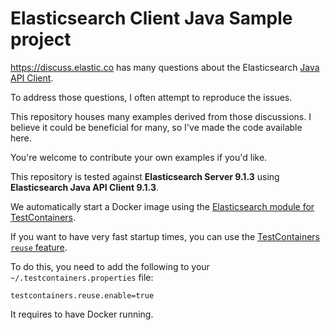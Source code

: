 <!-- This is generated. Edit it from src/main/documentation -->

# Elasticsearch Client Java Sample project

https://discuss.elastic.co has many questions about the Elasticsearch [Java API Client](https://www.elastic.co/docs/reference/elasticsearch/clients/java).

To address those questions, I often attempt to reproduce the issues.

This repository houses many examples derived from those discussions.
I believe it could be beneficial for many, so I've made the code available here.

You're welcome to contribute your own examples if you'd like.

This repository is tested against **Elasticsearch Server 9.1.3** using 
**Elasticsearch Java API Client 9.1.3**.

We automatically start a Docker image using the [Elasticsearch module for TestContainers](https://www.testcontainers.org/modules/elasticsearch/).

If you want to have very fast startup times, you can use the [TestContainers `reuse` feature](https://java.testcontainers.org/features/reuse/).

To do this, you need to add the following to your `~/.testcontainers.properties` file:

```properties
testcontainers.reuse.enable=true
```

It requires to have Docker running.
